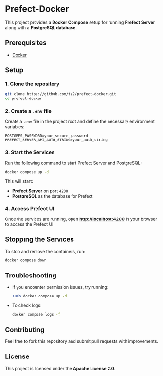 # Prefect-Docker

This project provides a **Docker Compose** setup for running **Prefect Server** along with a **PostgreSQL database**.

## Prerequisites

- [Docker](https://docs.docker.com/get-docker/)

## Setup

### 1. Clone the repository

```sh
git clone https://github.com/tz2/prefect-docker.git
cd prefect-docker
```

### 2. Create a `.env` file

Create a `.env` file in the project root and define the necessary environment variables:

```env
POSTGRES_PASSWORD=your_secure_password
PREFECT_SERVER_API_AUTH_STRING=your_auth_string
```

### 3. Start the Services

Run the following command to start Prefect Server and PostgreSQL:

```sh
docker compose up -d
```

This will start:

- **Prefect Server** on port `4200`
- **PostgreSQL** as the database for Prefect

### 4. Access Prefect UI

Once the services are running, open [**http://localhost:4200**](http://localhost:4200) in your browser to access the Prefect UI.

## Stopping the Services

To stop and remove the containers, run:

```sh
docker compose down
```

## Troubleshooting

- If you encounter permission issues, try running:
  ```sh
  sudo docker compose up -d
  ```
- To check logs:
  ```sh
  docker compose logs -f
  ```

## Contributing

Feel free to fork this repository and submit pull requests with improvements.

## License

This project is licensed under the **Apache License 2.0**.
